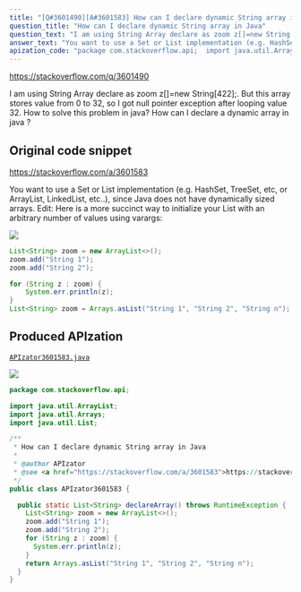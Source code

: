 ```yaml
---
title: "[Q#3601490][A#3601583] How can I declare dynamic String array in Java"
question_title: "How can I declare dynamic String array in Java"
question_text: "I am using String Array declare as zoom z[]=new String[422];. But this array stores value from 0 to 32, so I got null pointer exception after looping value 32. How to solve this problem in java? How can I declare a dynamic array in java ?"
answer_text: "You want to use a Set or List implementation (e.g. HashSet, TreeSet, etc, or ArrayList, LinkedList, etc..), since Java does not have dynamically sized arrays. Edit: Here is a more succinct way to initialize your List with an arbitrary number of values using varargs:"
apization_code: "package com.stackoverflow.api;  import java.util.ArrayList; import java.util.Arrays; import java.util.List;  /**  * How can I declare dynamic String array in Java  *  * @author APIzator  * @see <a href=\"https://stackoverflow.com/a/3601583\">https://stackoverflow.com/a/3601583</a>  */ public class APIzator3601583 {    public static List<String> declareArray() throws RuntimeException {     List<String> zoom = new ArrayList<>();     zoom.add(\"String 1\");     zoom.add(\"String 2\");     for (String z : zoom) {       System.err.println(z);     }     return Arrays.asList(\"String 1\", \"String 2\", \"String n\");   } }"
---
```


https://stackoverflow.com/q/3601490

I am using String Array declare as zoom z[]=new String[422];. But this array stores value from 0 to 32, so I got null pointer exception after looping value 32.
How to solve this problem in java?
How can I declare a dynamic array in java ?



## Original code snippet

https://stackoverflow.com/a/3601583

You want to use a Set or List implementation (e.g. HashSet, TreeSet, etc, or ArrayList, LinkedList, etc..), since Java does not have dynamically sized arrays.
Edit:
Here is a more succinct way to initialize your List with an arbitrary number of values using varargs:

<div class="code-logo"><img src="/stackoverflow.png" /></div>

```java
List<String> zoom = new ArrayList<>();
zoom.add("String 1");
zoom.add("String 2");

for (String z : zoom) {
    System.err.println(z);
}
List<String> zoom = Arrays.asList("String 1", "String 2", "String n");
```

## Produced APIzation

[`APIzator3601583.java`](https://github.com/pasqualesalza/apization-temp-data/raw/master/search/APIzator3601583.java)

<div class="code-logo"><img src="/apizator.png" /></div>

```java
package com.stackoverflow.api;

import java.util.ArrayList;
import java.util.Arrays;
import java.util.List;

/**
 * How can I declare dynamic String array in Java
 *
 * @author APIzator
 * @see <a href="https://stackoverflow.com/a/3601583">https://stackoverflow.com/a/3601583</a>
 */
public class APIzator3601583 {

  public static List<String> declareArray() throws RuntimeException {
    List<String> zoom = new ArrayList<>();
    zoom.add("String 1");
    zoom.add("String 2");
    for (String z : zoom) {
      System.err.println(z);
    }
    return Arrays.asList("String 1", "String 2", "String n");
  }
}

```